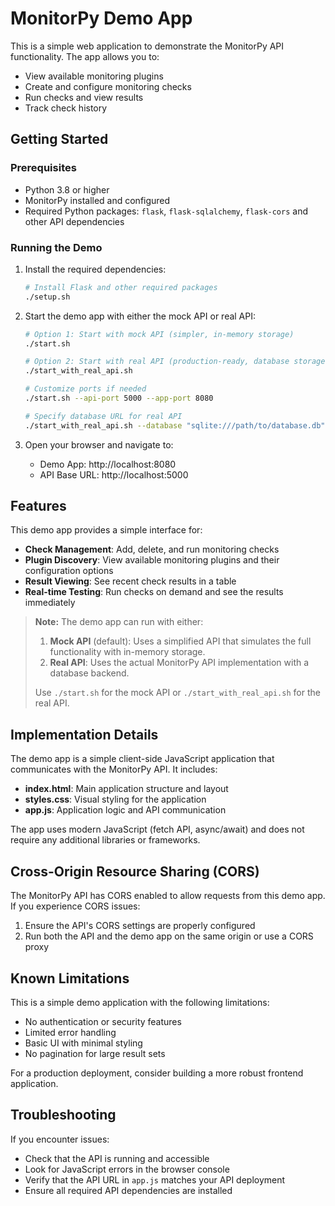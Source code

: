 # MonitorPy Demo App

This is a simple web application to demonstrate the MonitorPy API functionality. The app allows you to:

- View available monitoring plugins
- Create and configure monitoring checks
- Run checks and view results
- Track check history

## Getting Started

### Prerequisites

- Python 3.8 or higher
- MonitorPy installed and configured
- Required Python packages: `flask`, `flask-sqlalchemy`, `flask-cors` and other API dependencies

### Running the Demo

1. Install the required dependencies:

   ```bash
   # Install Flask and other required packages
   ./setup.sh
   ```

2. Start the demo app with either the mock API or real API:

   ```bash
   # Option 1: Start with mock API (simpler, in-memory storage)
   ./start.sh
   
   # Option 2: Start with real API (production-ready, database storage)
   ./start_with_real_api.sh
   
   # Customize ports if needed
   ./start.sh --api-port 5000 --app-port 8080
   
   # Specify database URL for real API
   ./start_with_real_api.sh --database "sqlite:///path/to/database.db"
   ```

2. Open your browser and navigate to:
   - Demo App: http://localhost:8080
   - API Base URL: http://localhost:5000

## Features

This demo app provides a simple interface for:

- **Check Management**: Add, delete, and run monitoring checks
- **Plugin Discovery**: View available monitoring plugins and their configuration options
- **Result Viewing**: See recent check results in a table
- **Real-time Testing**: Run checks on demand and see the results immediately

> **Note:** The demo app can run with either:
>
> 1. **Mock API** (default): Uses a simplified API that simulates the full functionality with in-memory storage.
> 2. **Real API**: Uses the actual MonitorPy API implementation with a database backend.
>
> Use `./start.sh` for the mock API or `./start_with_real_api.sh` for the real API.

## Implementation Details

The demo app is a simple client-side JavaScript application that communicates with the MonitorPy API. It includes:

- **index.html**: Main application structure and layout
- **styles.css**: Visual styling for the application
- **app.js**: Application logic and API communication

The app uses modern JavaScript (fetch API, async/await) and does not require any additional libraries or frameworks.

## Cross-Origin Resource Sharing (CORS)

The MonitorPy API has CORS enabled to allow requests from this demo app. If you experience CORS issues:

1. Ensure the API's CORS settings are properly configured
2. Run both the API and the demo app on the same origin or use a CORS proxy

## Known Limitations

This is a simple demo application with the following limitations:

- No authentication or security features
- Limited error handling
- Basic UI with minimal styling
- No pagination for large result sets

For a production deployment, consider building a more robust frontend application.

## Troubleshooting

If you encounter issues:

- Check that the API is running and accessible
- Look for JavaScript errors in the browser console
- Verify that the API URL in `app.js` matches your API deployment
- Ensure all required API dependencies are installed